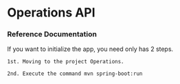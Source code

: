 # Operations API

### Reference Documentation
If you want to initialize the app, you need only has 2 steps.

    1st. Moving to the project Operations.

    2nd. Execute the command mvn spring-boot:run
